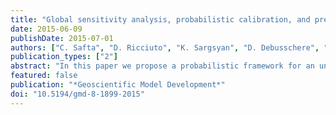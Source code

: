```yaml
---
title: "Global sensitivity analysis, probabilistic calibration, and predictive assessment for the data assimilation linked ecosystem carbon model"
date: 2015-06-09
publishDate: 2015-07-01
authors: ["C. Safta", "D. Ricciuto", "K. Sargsyan", "D. Debusschere", "H.N. Najm", "M. Williams", "P.E. Thornton"]
publication_types: ["2"]
abstract: "In this paper we propose a probabilistic framework for an uncertainty quantification (UQ) study of a carbon cycle model and focus on the comparison between steady-state and transient simulation setups. A global sensitivity analysis (GSA) study indicates the parameters and parameter couplings that are important at different times of the year for quantities of interest (QoIs) obtained with the data assimilation linked ecosystem carbon (DALEC) model. We then employ a Bayesian approach and a statistical model error term to calibrate the parameters of DALEC using net ecosystem exchange (NEE) observations at the Harvard Forest site. The calibration results are employed in the second part of the paper to assess the predictive skill of the model via posterior predictive checks."
featured: false
publication: "*Geoscientific Model Development*"
doi: "10.5194/gmd-8-1899-2015"
---
```



